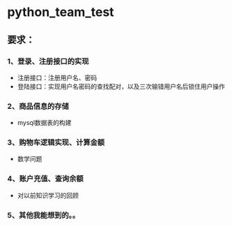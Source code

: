 # python_team_test
## 要求：
### 1、登录、注册接口的实现

* 注册接口：注册用户名、密码
* 登陆接口：实现用户名密码的查找配对，以及三次输错用户名后锁住用户操作

### 2、商品信息的存储

* mysql数据表的构建

### 3、购物车逻辑实现、计算金额

* 数学问题

### 4、账户充值、查询余额

* 对以前知识学习的回顾

### 5、其他我能想到的。。
